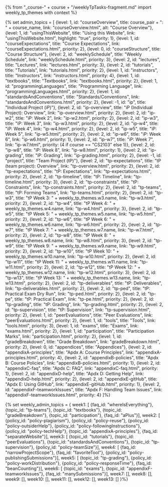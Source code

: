 {% from "_course-" + course + "/weeklyTpTasks-fragment.md" import weekly_tp_themes with context %}

{% set admin_topics = [
  {level: 1, id: "courseOverview", title: course_pair + ": " + course_name, link: "courseOverview.html", alt: "Course Overview"},
  {level: 1, id: "usingThisWebsite", title: "Using this Website", link: "usingThisWebsite.html", highlight: "true", priority: 1},
  {level: 1, id: "courseExpectations", title: "Course Expectations", link: "courseExpectations.html", priority: 2},
  {level: 0, id: "courseStructure", title: "Course Structure"},
    {level: 2, id: "weeklySchedule", title: "Weekly Schedule", link: "weeklySchedule.html", priority: 3},
    {level: 2, id: "lectures", title: "Lectures", link: "lectures.html", priority: 3},
    {level: 2, id: "tutorials", title: "Tutorials", link: "tutorials.html", priority: 2},
  {level: 1, id: "instructors", title: "Instructors", link: "instructors.html", priority: 4},
  {level: 1, id: "textbooks", title: "Textbooks", link: "textbooks.html", priority: 2},
  {level: 1, id: "programmingLanguages", title: "Programming Language", link: "programmingLanguages.html", priority: 2},
  {level: 1, id: "standardsAndConventions", title: "Standards/Conventions", link: "standardsAndConventions.html", priority: 2},
  {level: -1, id: "ip", title: "Individual Project (iP)"},
    {level: 2, id: "ip-overview", title: "iP (Individual Project): Overview", link: "ip-overview.html", priority: 2},
    {level: 2, id: "ip-w2", title: "iP: Week 2", link: "ip-w2.html", priority: 2},
    {level: 2, id: "ip-w3", title: "iP: Week 3", link: "ip-w3.html", priority: 2},
    {level: 2, id: "ip-w4", title: "iP: Week 4", link: "ip-w4.html", priority: 2},
    {level: 2, id: "ip-w5", title: "iP: Week 5", link: "ip-w5.html", priority: 2},
    {level: 2, id: "ip-w6", title: "iP: Week 6", link: "ip-w6.html", priority: 1},
    {level: 2, id: "ip-w7", title: "iP: Week 7", link: "ip-w7.html", priority: (4 if course == "CS2103" else 1)},
    {level: 2, id: "ip-w8", title: "iP: Week 8", link: "ip-w8.html", priority: 1},
    {level: 2, id: "ip-grading", title: "iP: Grading", link: "ip-grading.html", priority: 2},
  {level: -1, id: "project", title: "Team Project (tP)"},
    {level: 2, id: "tp-expectations", title: "tP (team project): Overview", link: "tp-overview.html", priority: 2},
    {level: 2, id: "tp-expectations", title: "tP: Expectations", link: "tp-expectations.html", priority: 2},
    {level: 2, id: "tp-timeline", title: "tP: Timeline", link: "tp-timeline.html", priority: 3},
    {level: 2, id: "tp-constraints", title: "tP: Constraints", link: "tp-constraints.html", priority: 2},
    {level: 2, id: "tp-teams", title: "tP: Forming Teams", link: "tp-teams.html", priority: 2},
    {level: 2, id: "tp-w3", title: "tP Week 3: " + weekly_tp_themes.w3.name, link: "tp-w3.html", priority: 2},
    {level: 2, id: "tp-w4", title: "tP Week 4: " + weekly_tp_themes.w4.name, link: "tp-w4.html", priority: 3},
    {level: 2, id: "tp-w5", title: "tP Week 5: " + weekly_tp_themes.w5.name, link: "tp-w5.html", priority: 2},
    {level: 2, id: "tp-w6", title: "tP Week 6: " + weekly_tp_themes.w6.name, link: "tp-w6.html", priority: 2},
    {level: 2, id: "tp-w7", title: "tP Week 7: " + weekly_tp_themes.w7.name, link: "tp-w7.html", priority: 2},
    {level: 2, id: "tp-w8", title: "tP Week 8: " + weekly_tp_themes.w8.name, link: "tp-w8.html", priority: 3},
    {level: 2, id: "tp-w9", title: "tP Week 9: " + weekly_tp_themes.w9.name, link: "tp-w9.html", priority: 2},
    {level: 2, id: "tp-w10", title: "tP Week 10: " + weekly_tp_themes.w10.name, link: "tp-w10.html", priority: 2},
    {level: 2, id: "tp-w11", title: "tP Week 11: " + weekly_tp_themes.w11.name, link: "tp-w11.html", priority: 2},
    {level: 2, id: "tp-w12", title: "tP Week 12: " + weekly_tp_themes.w12.name, link: "tp-w12.html", priority: 3},
    {level: 2, id: "tp-w13", title: "tP Week 13: " + weekly_tp_themes.w13.name, link: "tp-w13.html", priority: 2},
    {level: 2, id: "tp-deliverables", title: "tP: Deliverables", link: "tp-deliverables.html", priority: 2},
    {level: 2, id: "tp-ped", title: "tP: Practical Exam Dry Run", link: "tp-ped.html", priority: 2},
    {level: 2, id: "tp-pe", title: "tP: Practical Exam", link: "tp-pe.html", priority: 2},
    {level: 2, id: "tp-grading", title: "tP: Grading", link: "tp-grading.html", priority: 2},
    {level: 2, id: "tp-supervision", title: "tP: Supervision", link: "tp-supervision.html", priority: 2},
  {level: 1, id: "peerEvaluations", title: "Peer Evaluations", link: "peerEvaluations.html", priority: 2},
  {level: 1, id: "tools", title: "Tools", link: "tools.html", priority: 3},
  {level: 1, id: "exams", title: "Exams", link: "exams.html", priority: 2},
  {level: 1, id: "participation", title: "Participation Marks", link: "participation.html", priority: 2},
  {level: 1, id: "gradeBreakdown", title: "Grade Breakdown", link: "gradeBreakdown.html", priority: 2},
  {level: 0, id: "appendices", title: "Appendices"},
    {level: 2, id: "appendixA-principles", title: "Apdx A: Course Principles", link: "appendixA-principles.html", priority: 4},
    {level: 2, id: "appendixB-policies", title: "Apdx B: Course Policies", link: "appendixB-policies.html", priority: 1},
    {level: 2, id: "appendixC-faq", title: "Apdx C: FAQ", link: "appendixC-faq.html", priority: 1},
    {level: 2, id: "appendixD-help", title: "Apdx D: Getting Help", link: "appendixD-help.html", priority: 2},
    {level: 2, id: "appendixE-gitHub", title: "Apdx E: Using GitHub", link: "appendixE-gitHub.html", priority: 1},
    {level: 2, id: "appendixF-teamworkIssues", title: "Apdx F: Handling Team Issues", link: "appendixF-teamworkIssues.html", priority: 4}
]%}

{% set weekly_admin_topics = {
week1: [
  {faq_id: "whereIsEverything"},
  {topic_id: "tp-teams"},
  {topic_id: "textbooks"},
  {topic_id: "gradeBreakdown"},
  {topic_id: "participation"},
  {faq_id: "aPlus"}],
week2: [
  {policy_id: "policy-plagiarism"},
  {policy_id: "policy-reuse"},
  {policy_id: "policy-outsiderHelp"},
  {policy_id: "policy-followingInstructions"},
  {policy_id: "policy-techHelp"},
  {topic_id: "appendixA-principles"},
  {faq_id: "separateWebsite"}],
week3: [
  {topic_id: "tutorials"},
  {topic_id: "peerEvaluations"},
  {topic_id: "standardsAndConventions"},
  {topic_id: "tp-supervision"},
  {policy_id: "policy-teamSize"}],
week4: [
  {faq_id: "narrowProjectScope"},
  {faq_id: "favoriteTool"},
  {policy_id: "policy-publishingSubmissions"}],
week5: [
  {topic_id: "tp-grading"},
  {policy_id: "policy-workDistribution"},
  {policy_id: "policy-responseTime"},
  {faq_id: "beanCounting"}],
week6: [
  {topic_id: "exams"},
  {topic_id: "appendixF-teamworkIssues"},
  {faq_id: "manySubmissions"}],
week7: [],
week8: [],
week9: [],
week10: [],
week11: [],
week12: [],
week13: []
}%}

